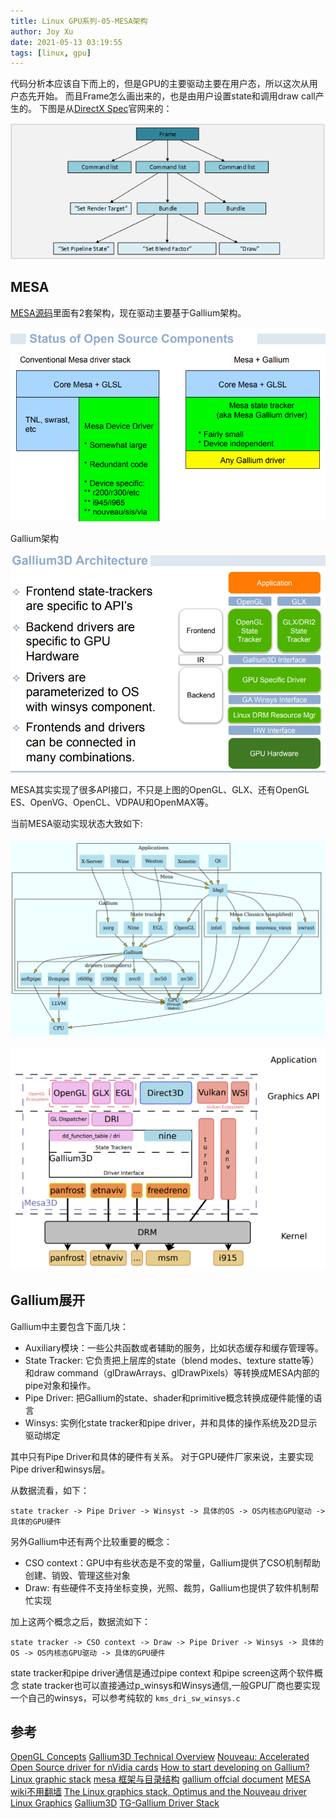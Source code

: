 ```yaml
---
title: Linux GPU系列-05-MESA架构
author: Joy Xu
date: 2021-05-13 03:19:55
tags: [linux, gpu]
---
```


代码分析本应该自下而上的，但是GPU的主要驱动主要在用户态，所以这次从用户态先开始。
而且Frame怎么画出来的，也是由用户设置state和调用draw call产生的。
下图是从[DirectX Spec](https://microsoft.github.io/DirectX-Specs/d3d/CPUEfficiency.html)官网来的：

![DirectX workgroup](/images/d3d_workgroup.png)

## MESA

[MESA源码](https://gitlab.freedesktop.org/mesa/mesa)里面有2套架构，现在驱动主要基于Gallium架构。

![MESA架构](/images/mesa_arch1.png)

Gallium架构

![MESA Gallium架构](/images/mesa_arch2.png)

MESA其实实现了很多API接口，不只是上图的OpenGL、GLX、还有OpenGL ES、OpenVG、OpenCL、VDPAU和OpenMAX等。

当前MESA驱动实现状态大致如下:

![MESA驱动状态](/images/mesa_arch3.png)

![MESA驱动状态2](/images/mesa_arch4.png)

## Gallium展开

Gallium中主要包含下面几块：

* Auxiliary模块：一些公共函数或者辅助的服务，比如状态缓存和缓存管理等。
* State Tracker: 它负责把上层库的state（blend modes、texture statte等）和draw command（glDrawArrays、glDrawPixels）等转换成MESA内部的pipe对象和操作。
* Pipe Driver: 把Gallium的state、shader和primitive概念转换成硬件能懂的语言
* Winsys: 实例化state tracker和pipe driver，并和具体的操作系统及2D显示驱动绑定

其中只有Pipe Driver和具体的硬件有关系。
对于GPU硬件厂家来说，主要实现Pipe driver和winsys层。

从数据流看，如下：

	state tracker -> Pipe Driver -> Winsyst -> 具体的OS -> OS内核态GPU驱动 -> 具体的GPU硬件

另外Gallium中还有两个比较重要的概念：

* CSO context：GPU中有些状态是不变的常量，Gallium提供了CSO机制帮助创建、销毁、管理这些对象
* Draw: 有些硬件不支持坐标变换，光照、裁剪，Gallium也提供了软件机制帮忙实现

加上这两个概念之后，数据流如下：

	state tracker -> CSO context -> Draw -> Pipe Driver -> Winsys -> 具体的OS -> OS内核态GPU驱动 -> 具体的GPU硬件

state tracker和pipe driver通信是通过pipe context 和pipe screen这两个软件概念
state tracker也可以直接通过p_winsys和Winsys通信,一般GPU厂商也要实现一个自己的winsys，可以参考纯软的 `kms_dri_sw_winsys.c`

## 参考

[OpenGL Concepts](https://www.khronos.org/opengl/wiki/Portal:OpenGL_Concepts)
[Gallium3D Technical Overview](https://www.freedesktop.org/wiki/Software/gallium/)
[Nouveau: Accelerated Open Source driver for nVidia cards](https://nouveau.freedesktop.org/)
[How to start developing on Gallium?](https://mesa-dev.freedesktop.narkive.com/X4wQjx8E/how-to-start-developing-on-gallium)
[Linux graphic stack](https://www.studiopixl.com/2017-05-13/linux-graphic-stack-an-overview.html)
[mesa 框架与目录结构](https://winddoing.github.io/post/39ae47e2.html)
[gallium offcial document](https://gallium.readthedocs.io/en/latest/)
[MESA wiki不用翻墙](http://oer2go.org:81/wikipedia_en_all_novid_2017-08/A/Mesa_(computer_graphics).html)
[The Linux graphics stack, Optimus and the Nouveau driver](http://phd.mupuf.org/files/kr2014.pdf)
[Linux Graphics](https://wdv4758h.github.io/notes/graphics/introduction.html)
[Gallium3D](https://akademy2008.kde.org/conference/slides/zack-akademy2008.pdf)
[TG-Gallium Driver Stack](https://wiki.freedesktop.org/www/Software/gallium/gallium3d-xds2007.pdf)
